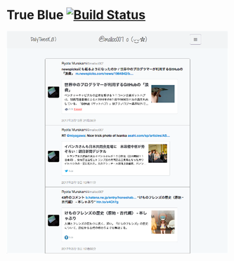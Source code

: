 True Blue [![Build Status](https://travis-ci.org/ryota-murakami/daily-tweet.svg?branch=clean-OAuthLoginBunde-name)](https://travis-ci.org/ryota-murakami/trueblue)
========================

![example](trueblue-example.png)
